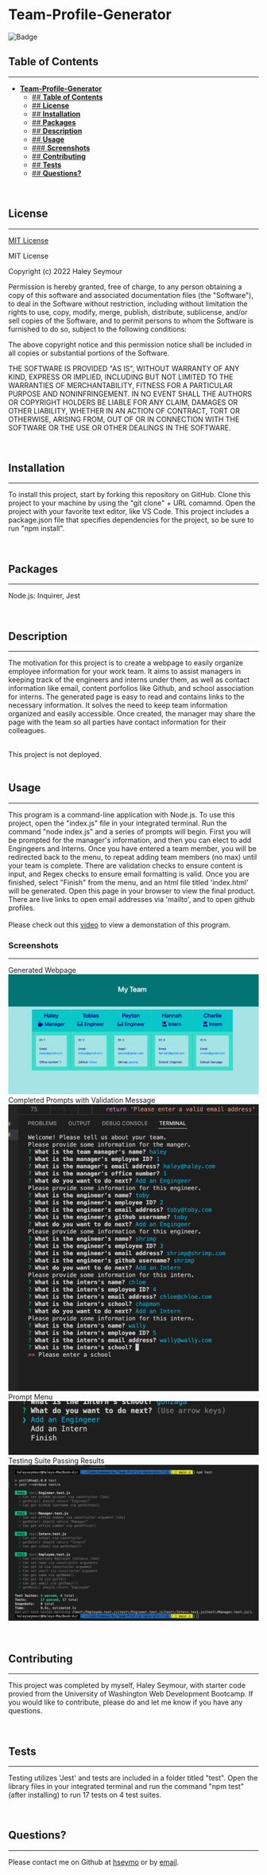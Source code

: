 # **Team-Profile-Generator**

![Badge](https://img.shields.io/badge/license-MIT-blue)

## **Table of Contents**
---
- [**Team-Profile-Generator**](#team-profile-generator)
  - [## **Table of Contents**](#-table-of-contents)
  - [## **License**](#-license)
  - [## **Installation**](#-installation)
  - [## **Packages**](#-packages)
  - [## **Description**](#-description)
  - [## **Usage**](#-usage)
  - [### **Screenshots**](#-screenshots)
  - [## **Contributing**](#-contributing)
  - [## **Tests**](#-tests)
  - [## **Questions?**](#-questions)

<br>

## **License** 
---
[MIT License](../LICENSE) <br>

MIT License

Copyright (c) 2022 Haley Seymour

Permission is hereby granted, free of charge, to any person obtaining a copy
of this software and associated documentation files (the "Software"), to deal
in the Software without restriction, including without limitation the rights
to use, copy, modify, merge, publish, distribute, sublicense, and/or sell
copies of the Software, and to permit persons to whom the Software is
furnished to do so, subject to the following conditions:

The above copyright notice and this permission notice shall be included in all
copies or substantial portions of the Software.

THE SOFTWARE IS PROVIDED "AS IS", WITHOUT WARRANTY OF ANY KIND, EXPRESS OR
IMPLIED, INCLUDING BUT NOT LIMITED TO THE WARRANTIES OF MERCHANTABILITY,
FITNESS FOR A PARTICULAR PURPOSE AND NONINFRINGEMENT. IN NO EVENT SHALL THE
AUTHORS OR COPYRIGHT HOLDERS BE LIABLE FOR ANY CLAIM, DAMAGES OR OTHER
LIABILITY, WHETHER IN AN ACTION OF CONTRACT, TORT OR OTHERWISE, ARISING FROM,
OUT OF OR IN CONNECTION WITH THE SOFTWARE OR THE USE OR OTHER DEALINGS IN THE
SOFTWARE.
 <br>

<br>

## **Installation** 
---
To install this project, start by forking this repository on GitHub. Clone this project to your machine by using the "git clone" + URL comamnd. Open the project with your favorite text editor, like VS Code. This project includes a package.json file that specifies dependencies for the project, so be sure to run "npm install". 

<br>

## **Packages** 
---
Node.js: Inquirer, Jest

<br>

## **Description**
---
The motivation for this project is to create a webpage to easily organize employee information for your work team. It aims to assist managers in keeping track of the engineers and interns under them, as well as contact information like email, content porfolios like Github, and school association for interns. The generated page is easy to read and contains links to the necessary information. It solves the need to keep team information organized and easily accessible. Once created, the manager may share the page with the team so all parties have contact information for their colleagues. <br><br>

This project is not deployed. <br><br>

## **Usage** 
---
This program is a command-line application with Node.js. To use this project, open the "index.js" file in your integrated terminal. Run the command "node index.js" and a series of prompts will begin. First you will be prompted for the manager's information, and then you can elect to add Engingeers and Interns. Once you have entered a team member, you will be redirected back to the menu, to repeat adding team members (no max) until your team is complete. There are validation checks to ensure content is input, and Regex checks to ensure email formatting is valid. Once you are finished, select "Finish" from the menu, and an html file titled 'index.html' will be generated. Open this page in your browser to view the final product. There are live links to open email addresses via 'mailto', and to open github profiles. <br><br>
Please check out this [video](https://drive.google.com/file/d/1kdn9Pg2lKCgrr9-BRC3Lv6JM6jX4yP3J/view) to view a demonstation of this program.

### **Screenshots**
--- 
Generated Webpage <br>
![webpageexample](./assets/screenshots/ExampleWebpage.png)
<br>
Completed Prompts with Validation Message <br>
![prompts](./assets/screenshots/PromptswithValidationExample.png)
<br>
Prompt Menu <br>
![promptmenu](./assets/screenshots/PromptMenu.png)
<br>
Testing Suite Passing Results <br>
![testingsuite](./assets/screenshots/Tests.png)
<br>

<br>

## **Contributing** 
---
This project was completed by myself, Haley Seymour, with starter code provied from the University of Washington Web Development Bootcamp. If you would like to contribute, please do and let me know if you have any questions.

<br>

## **Tests** 
---
Testing utilizes 'Jest' and tests are included in a folder titled "test". Open the library files in your integrated terminal and run the command "npm test" (after installing) to run 17 tests on 4 test suites. 

<br>

## **Questions?** 
---
Please contact me on Github at [hseymo](https://github.com/hseymo) or by [email](mailto:haleycseymour@comcast.net).